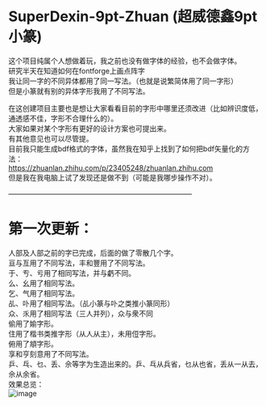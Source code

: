# SuperDexin-9pt-Zhuan (超威德鑫9pt小篆)
这个项目纯属个人想做着玩，我之前也没有做字体的经验，也不会做字体。<br>
研究半天在知道如何在fontforge上画点阵字<br>
我让同一字的不同异体都用了同一写法。（也就是说繁简体用了同一字形）<br>
但是小篆就有别的异体字形我用了不同写法。

在这创建项目主要也是想让大家看看目前的字形中哪里还须改进（比如辨识度低，通透感不佳，字形不合理什么的）。<br>
大家如果对某个字形有更好的设计方案也可提出来。<br>
有其他意见也可以尽管提。<br>
目前我只能生成bdf格式的字体，虽然我在知乎上找到了如何把bdf矢量化的方法：<br>
https://zhuanlan.zhihu.com/p/23405248/zhuanlan.zhihu.com<br>
但是我在我电脑上试了发现还是做不到（可能是我哪步操作不对）。<br>

——————————————————————————

# 第一次更新：
人部及人部之前的字已完成，后面的做了零散几个字。<br>
亘与亙用了不同写法，丰和豐用了不同写法。<br>
于、亐、亏用了相同写法，并与虧不同。<br>
么、幺用了相同写法。<br>
乞、气用了相同写法。<br>
乩、卟用了相同写法。（乩小篆与卟之类推小篆同形）<br>
众、乑用了相同写法（三人并列），众与衆不同<br>
偷用了媮字形。<br>
住用了楷书类推字形（从人从主），未用侸字形。<br>
俯用了頫字形。<br>
享和亨刻意用了不同写法。<br>
乒、乓、乜、丢、佘等字为生造出来的。乒、乓从兵省，乜从也省，丢从一从去，佘从余省。<br>
效果总览：<br>
![image](https://pic1.zhimg.com/80/v2-f4555330e4d6241170a739a163e4d770_720w.jpg)

